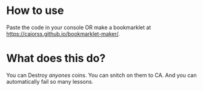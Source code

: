 # How to use

Paste the code in your console OR make a bookmarklet at https://caiorss.github.io/bookmarklet-maker/.


# What does this do?

You can Destroy *anyones* coins. You can snitch on them to CA. And you can automatically fail so many lessons.

